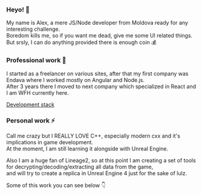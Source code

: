 ### Heyo! 💬

My name is Alex, a mere JS/Node developer from Moldova ready for any interesting challenge.  
Boredom kills me, so if you want me dead, give me some UI related things. But srsly, I can do anything provided there is enough coin :moneybag:  

### Professional work :city_sunrise:

I started as a freelancer on various sites, after that my first company was Endava where I worked mostly on Angular and Node.js.  
After 3 years there I moved to next company which specialized in React and I am WFH currently here. 

[Development stack](https://github.com/one-thunder/one-thunder/blob/master/DevelopmentStack.md)

### Personal work ⚡

Call me crazy but I REALLY LOVE C++, especially modern cxx and it's implications in game development.  
At the moment, I am still learning it alongside with Unreal Engine.  

Also I am a huge fan of Lineage2, so at this point I am creating a set of tools for decrypting/decoding/extracting all data from the game,  
and will try to create a replica in Unreal Engine 4 just for the sake of lulz.  

Some of this work you can see below :point_down:
